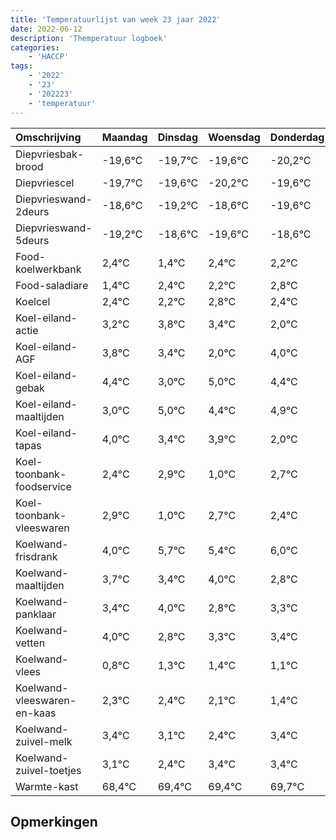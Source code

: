 ```yaml
---
title: 'Temperatuurlijst van week 23 jaar 2022'
date: 2022-06-12
description: 'Themperatuur logboek'
categories:
    - 'HACCP'
tags:
    - '2022'
    - '23'
    - '202223'
    - 'temperatuur'
---
```

|Omschrijving|Maandag|Dinsdag|Woensdag|Donderdag|Vrijdag|Zaterdag|Zondag|
|:---|:---|:---|:---|:---|:---|:---|:---|
|Diepvriesbak-brood|-19,6°C|-19,7°C|-19,6°C|-20,2°C|-19,6°C|-20,6°C|-19,6°C|
|Diepvriescel|-19,7°C|-19,6°C|-20,2°C|-19,6°C|-20,6°C|-19,6°C|-19,8°C|
|Diepvrieswand-2deurs|-18,6°C|-19,2°C|-18,6°C|-19,6°C|-18,6°C|-18,8°C|-18,2°C|
|Diepvrieswand-5deurs|-19,2°C|-18,6°C|-19,6°C|-18,6°C|-18,8°C|-18,2°C|-18,6°C|
|Food-koelwerkbank|2,4°C|1,4°C|2,4°C|2,2°C|2,8°C|2,4°C|1,0°C|
|Food-saladiare|1,4°C|2,4°C|2,2°C|2,8°C|2,4°C|1,0°C|3,0°C|
|Koelcel|2,4°C|2,2°C|2,8°C|2,4°C|1,0°C|3,0°C|2,4°C|
|Koel-eiland-actie|3,2°C|3,8°C|3,4°C|2,0°C|4,0°C|3,4°C|3,9°C|
|Koel-eiland-AGF|3,8°C|3,4°C|2,0°C|4,0°C|3,4°C|3,9°C|2,0°C|
|Koel-eiland-gebak|4,4°C|3,0°C|5,0°C|4,4°C|4,9°C|3,0°C|4,7°C|
|Koel-eiland-maaltijden|3,0°C|5,0°C|4,4°C|4,9°C|3,0°C|4,7°C|4,4°C|
|Koel-eiland-tapas|4,0°C|3,4°C|3,9°C|2,0°C|3,7°C|3,4°C|4,0°C|
|Koel-toonbank-foodservice|2,4°C|2,9°C|1,0°C|2,7°C|2,4°C|3,0°C|1,8°C|
|Koel-toonbank-vleeswaren|2,9°C|1,0°C|2,7°C|2,4°C|3,0°C|1,8°C|2,3°C|
|Koelwand-frisdrank|4,0°C|5,7°C|5,4°C|6,0°C|4,8°C|5,3°C|5,4°C|
|Koelwand-maaltijden|3,7°C|3,4°C|4,0°C|2,8°C|3,3°C|3,4°C|3,1°C|
|Koelwand-panklaar|3,4°C|4,0°C|2,8°C|3,3°C|3,4°C|3,1°C|2,4°C|
|Koelwand-vetten|4,0°C|2,8°C|3,3°C|3,4°C|3,1°C|2,4°C|3,4°C|
|Koelwand-vlees|0,8°C|1,3°C|1,4°C|1,1°C|0,4°C|1,4°C|1,4°C|
|Koelwand-vleeswaren-en-kaas|2,3°C|2,4°C|2,1°C|1,4°C|2,4°C|2,4°C|2,7°C|
|Koelwand-zuivel-melk|3,4°C|3,1°C|2,4°C|3,4°C|3,4°C|3,7°C|3,2°C|
|Koelwand-zuivel-toetjes|3,1°C|2,4°C|3,4°C|3,4°C|3,7°C|3,2°C|2,8°C|
|Warmte-kast|68,4°C|69,4°C|69,4°C|69,7°C|69,2°C|68,8°C|69,9°C|

## Opmerkingen


